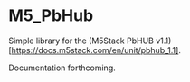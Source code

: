 # M5_PbHub

Simple library for the (M5Stack PbHUB v1.1)[https://docs.m5stack.com/en/unit/pbhub_1.1].

Documentation forthcoming.
